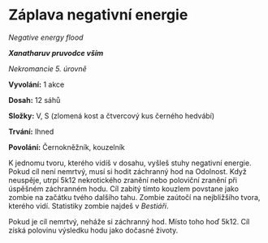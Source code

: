 # Záplava negativní energie

*Negative energy flood*

***Xanatharuv pruvodce vším***

 *Nekromancie 5. úrovně* 

**Vyvolání:** 1 akce

**Dosah:** 12 sáhů

**Složky:** V, S (zlomená kost a čtvercový kus černého hedvábí)

**Trvání:** Ihned

**Povolání:** Černokněžník, kouzelník

K jednomu tvoru, kterého vidíš v dosahu, vyšleš stuhy negativní energie. Pokud cíl není nemrtvý, musí si hodit záchranný hod na Odolnost. Když neuspěje, utrpí 5k12 nekrotického zranění nebo poloviční zranění při úspěšném záchranném hodu. Cíl zabitý tímto kouzlem povstane jako zombie na začátku tvého dalšího tahu. Zombie zaútočí na nejbližšího tvora, kterého vidí. Statistiky zombie najdeš v *Bestiáři*.

Pokud je cíl nemrtvý, neháže si záchranný hod. Místo toho hoď 5k12. Cíl získá polovinu výsledku hodu jako dočasné životy.